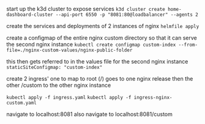 
start up the k3d cluster to expose services
`k3d cluster create home-dashboard-cluster --api-port 6550 -p "8081:80@loadbalancer" --agents 2`

create the services and deployments of 2 instances of nginx 
`helmfile apply`

create a configmap of the entire nginx custom directory so that it can serve the second nginx instance
`kubectl create configmap custom-index --from-file=./nginx-custom-values/nginx-public-folder`

this then gets referred to in the values file for the second nginx instance
`staticSiteConfigmap: "custom-index"`

create 2 ingress' one to map to root (/) goes to one nginx release
then the other /custom to the other nginx instance

`kubectl apply -f ingress.yaml`
`kubectl apply -f ingress-nginx-custom.yaml`

navigate to localhost:8081
also navigate to localhost:8081/custom